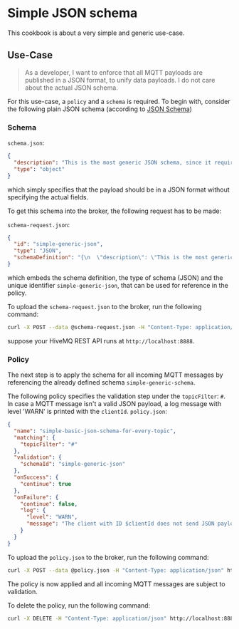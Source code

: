 # Simple JSON schema
This cookbook is about a very simple and generic use-case. 

## Use-Case 
> As a developer, I want to enforce that all MQTT payloads are published in a JSON format, to unify data payloads. I do not care about the actual JSON schema.

For this use-case, a `policy` and a `schema` is required. To begin with, consider the following plain JSON schema (according to [JSON Schema](https://json-schema.org/))

### Schema

`schema.json`:
```json
{
  "description": "This is the most generic JSON schema, since it requires just a JSON object, nothing further specified",
  "type": "object"
}
```
which simply specifies that the payload should be in a JSON format without specifying the actual fields.

To get this schema into the broker, the following request has to be made:

`schema-request.json`:
```json
{
  "id": "simple-generic-json",
  "type": "JSON",
  "schemaDefinition": "{\n  \"description\": \"This is the most generic JSON schema, since it requires just a JSON object, nothing further specified\",\n  \"type\": \"object\"\n}"
}
```
which embeds the schema definition, the type of schema (JSON) and the unique identifier `simple-generic-json`, that can be used for reference in the policy.

To upload the `schema-request.json` to the broker, run the following command: 
```bash
curl -X POST --data @schema-request.json -H "Content-Type: application/json" http://localhost:8888/api/v1/schemas
```
suppose your HiveMQ REST API runs at `http://localhost:8888`.

### Policy
The next step is to apply the schema for all incoming MQTT messages by referencing the already defined schema `simple-generic-schema`.

The following policy specifies the validation step under the `topicFilter`: `#`.  In case a MQTT message isn't a valid JSON payload, a log message with level 'WARN' is printed with the `clientId`. 
`policy.json`:
```json
{
  "name": "simple-basic-json-schema-for-every-topic",
  "matching": {
    "topicFilter": "#"
  },
  "validation": {
    "schemaId": "simple-generic-json"
  },
  "onSuccess": {
    "continue": true
  },
  "onFailure": {
    "continue": false,
    "log": {
      "level": "WARN",
      "message": "The client with ID $clientId does not send JSON payloads. Skipping..."
    }
  }
}
```

To upload the `policy.json` to the broker, run the following command:
```bash
curl -X POST --data @policy.json -H "Content-Type: application/json" http://localhost:8888/api/v1/policies
```

The policy is now applied and all incoming MQTT messages are subject to validation.

To delete the policy, run the following command:
```bash
curl -X DELETE -H "Content-Type: application/json" http://localhost:8888/api/v1/policies/simple-basic-json-schema-for-every-topic
```
